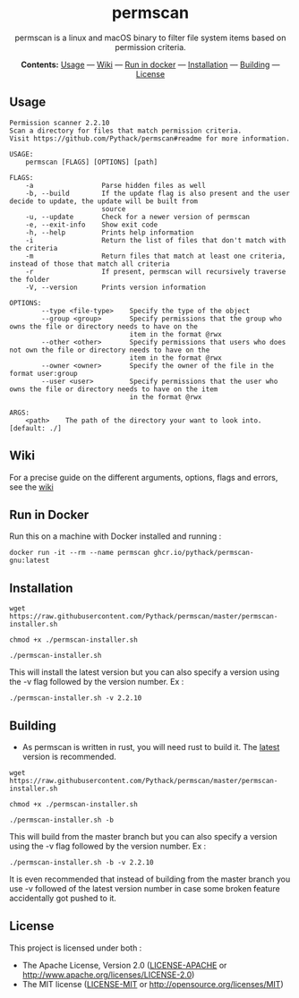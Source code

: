 <div align="center">

# permscan

permscan is a linux and macOS binary to filter file system items based on
permission criteria.

**Contents:** [Usage](#usage) — [Wiki](#wiki) — [Run in docker](#run-in-docker) —
[Installation](#installation) — [Building](#building) — [License](#license)

</div>

## Usage

```
Permission scanner 2.2.10
Scan a directory for files that match permission criteria.
Visit https://github.com/Pythack/permscan#readme for more information.

USAGE:
    permscan [FLAGS] [OPTIONS] [path]

FLAGS:
    -a                 Parse hidden files as well
    -b, --build        If the update flag is also present and the user decide to update, the update will be built from
                       source
    -u, --update       Check for a newer version of permscan
    -e, --exit-info    Show exit code
    -h, --help         Prints help information
    -i                 Return the list of files that don't match with the criteria
    -m                 Return files that match at least one criteria, instead of those that match all criteria
    -r                 If present, permscan will recursively traverse the folder
    -V, --version      Prints version information

OPTIONS:
        --type <file-type>    Specify the type of the object
        --group <group>       Specify permissions that the group who owns the file or directory needs to have on the
                              item in the format @rwx
        --other <other>       Specify permissions that users who does not own the file or directory needs to have on the
                              item in the format @rwx
        --owner <owner>       Specify the owner of the file in the format user:group
        --user <user>         Specify permissions that the user who owns the file or directory needs to have on the item
                              in the format @rwx

ARGS:
    <path>    The path of the directory your want to look into. [default: ./]
```

## Wiki

For a precise guide on the different arguments, options, flags and errors, see the [wiki](https://github.com/Pythack/permscan/wiki)

## Run in Docker

Run this on a machine with Docker installed and running :

```console
docker run -it --rm --name permscan ghcr.io/pythack/permscan-gnu:latest
```

## Installation

```
wget https://raw.githubusercontent.com/Pythack/permscan/master/permscan-installer.sh
```

```
chmod +x ./permscan-installer.sh
```

```
./permscan-installer.sh
```

This will install the latest version but you can also specify a version using
the -v flag followed by the version number.
Ex :

```
./permscan-installer.sh -v 2.2.10
```

## Building

* As permscan is written in rust, you will need rust to build it. The
  [latest](https://www.rust-lang.org/tools/install) version is recommended.

```
wget https://raw.githubusercontent.com/Pythack/permscan/master/permscan-installer.sh
```

```
chmod +x ./permscan-installer.sh
```

```
./permscan-installer.sh -b
```

This will build from the master branch but you can also specify a version using
the -v flag followed by the version number. Ex :

```
./permscan-installer.sh -b -v 2.2.10
```

It is even recommended that instead
of building from the master branch you use -v followed of the latest version number
in case some broken feature accidentally got pushed to it.

## License

This project is licensed under both :

* The Apache License, Version 2.0 ([LICENSE-APACHE](LICENSE-APACHE) or <http://www.apache.org/licenses/LICENSE-2.0>)
* The MIT license ([LICENSE-MIT](LICENSE-MIT) or
  <http://opensource.org/licenses/MIT>)
